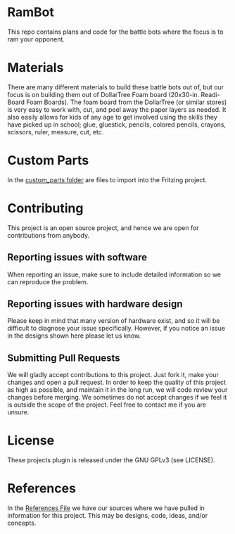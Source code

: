 RamBot
======

This repo contains plans and code for the battle bots where the focus is to ram your opponent.


# Materials

There are many different materials to build these battle bots out of, but our focus is on building them out of DollarTree Foam board (20x30-in. Readi-Board Foam Boards).  The foam board from the DollarTree (or similar stores) is very easy to work with, cut, and peel away the paper layers as needed.  It also easily allows for kids of any age to get involved using the skills they have picked up in school; glue, gluestick, pencils, colored pencils, crayons, scissors, ruler, measure, cut, etc.


# Custom Parts

In the [custom_parts folder](https://github.com/FoamTronix/ram-bot/tree/master/custom_parts) are files to import into the Fritzing project.


# Contributing

This project is an open source project, and hence we are open for contributions from anybody.


## Reporting issues with software

When reporting an issue, make sure to include detailed information so we can reproduce the problem.


## Reporting issues with hardware design

Please keep in mind that many version of hardware exist, and so it will be difficult to diagnose your issue specifically.  However, if you notice an issue in the designs shown here please let us know.


## Submitting Pull Requests

We will gladly accept contributions to this project. Just fork it, make your changes and open a pull request. In order to keep the quality of this project as high as possible, and maintain it in the long run, we will code review your changes before merging. We sometimes do not accept changes if we feel it is outside the scope of the project. Feel free to contact me if you are unsure.


# License

These projects plugin is released under the GNU GPLv3 (see LICENSE).


# References

In the [References File](https://github.com/FoamTronix/ram-bot/blob/master/references.md) we have our sources where we have pulled in information for this project.  This may be designs, code, ideas, and/or concepts.

